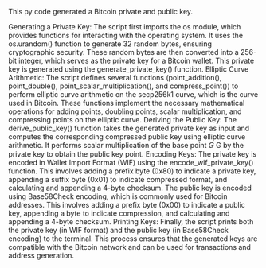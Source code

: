 This py code generated a Bitcoin private and public key. 

Generating a Private Key:
The script first imports the os module, which provides functions for interacting with the operating system. It uses the os.urandom() function to generate 32 random bytes, ensuring cryptographic security.
These random bytes are then converted into a 256-bit integer, which serves as the private key for a Bitcoin wallet. This private key is generated using the generate_private_key() function.
Elliptic Curve Arithmetic:
The script defines several functions (point_addition(), point_double(), point_scalar_multiplication(), and compress_point()) to perform elliptic curve arithmetic on the secp256k1 curve, which is the curve used in Bitcoin.
These functions implement the necessary mathematical operations for adding points, doubling points, scalar multiplication, and compressing points on the elliptic curve.
Deriving the Public Key:
The derive_public_key() function takes the generated private key as input and computes the corresponding compressed public key using elliptic curve arithmetic.
It performs scalar multiplication of the base point 
𝐺
G by the private key to obtain the public key point.
Encoding Keys:
The private key is encoded in Wallet Import Format (WIF) using the encode_wif_private_key() function. This involves adding a prefix byte (0x80) to indicate a private key, appending a suffix byte (0x01) to indicate compressed format, and calculating and appending a 4-byte checksum.
The public key is encoded using Base58Check encoding, which is commonly used for Bitcoin addresses. This involves adding a prefix byte (0x00) to indicate a public key, appending a byte to indicate compression, and calculating and appending a 4-byte checksum.
Printing Keys:
Finally, the script prints both the private key (in WIF format) and the public key (in Base58Check encoding) to the terminal.
This process ensures that the generated keys are compatible with the Bitcoin network and can be used for transactions and address generation.
